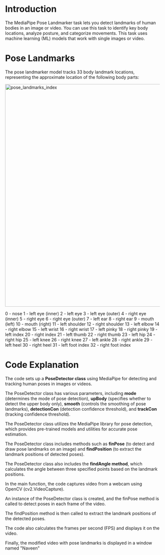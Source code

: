 # Introduction
The MediaPipe Pose Landmarker task lets you detect landmarks of human bodies in an image or video. You can use this task to identify key body locations, analyze posture, and categorize movements.
This task uses machine learning (ML) models that work with single images or video.

# Pose Landmarks
The pose landmarker model tracks 33 body landmark locations, representing the approximate location of the following body parts:

<img width="723" alt="pose_landmarks_index" src="https://github.com/Naveen3251/OpenCv/assets/114800360/dbbc5e76-0e79-4a1e-8732-054c9c411480">

0 - nose
1 - left eye (inner)
2 - left eye
3 - left eye (outer)
4 - right eye (inner)
5 - right eye
6 - right eye (outer)
7 - left ear
8 - right ear
9 - mouth (left)
10 - mouth (right)
11 - left shoulder
12 - right shoulder
13 - left elbow
14 - right elbow
15 - left wrist
16 - right wrist
17 - left pinky
18 - right pinky
19 - left index
20 - right index
21 - left thumb
22 - right thumb
23 - left hip
24 - right hip
25 - left knee
26 - right knee
27 - left ankle
28 - right ankle
29 - left heel
30 - right heel
31 - left foot index
32 - right foot index

# Code Explanation
The code sets up a **PoseDetector class** using MediaPipe for detecting and tracking human poses in images or videos.

The PoseDetector class has various parameters, including **mode** (determines the mode of pose detection), **upBody** (specifies whether to detect the upper body only), **smooth** (controls the smoothing of pose landmarks), **detectionCon** (detection confidence threshold), and **trackCon** (tracking confidence threshold).

The PoseDetector class utilizes the MediaPipe library for pose detection, which provides pre-trained models and utilities for accurate pose estimation.

The PoseDetector class includes methods such as **finPose** (to detect and draw pose landmarks on an image) and **findPosition** (to extract the landmark positions of detected poses).

The PoseDetector class also includes the **findAngle method**, which calculates the angle between three specified points based on the landmark positions.

In the main function, the code captures video from a webcam using OpenCV (cv2.VideoCapture).

An instance of the PoseDetector class is created, and the finPose method is called to detect poses in each frame of the video.

The findPosition method is then called to extract the landmark positions of the detected poses.

The code also calculates the frames per second (FPS) and displays it on the video.

Finally, the modified video with pose landmarks is displayed in a window named "Naveen"
